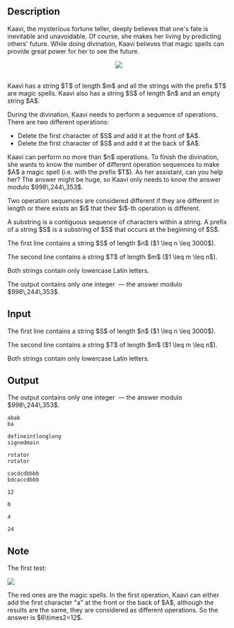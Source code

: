 ## Description

<div><p>Kaavi, the mysterious fortune teller, deeply believes that one's fate is inevitable and unavoidable. Of course, she makes her living by predicting others' future. While doing divination, Kaavi believes that magic spells can provide great power for her to see the future. </p><center><img class="tex-graphics" src="file://5EhAYtfS.png" style="max-width: 100.0%;max-height: 100.0%;"></center>&nbsp;<p>Kaavi has a string $T$ of length $m$ and all the strings with the prefix $T$ are magic spells. Kaavi also has a string $S$ of length $n$ and an empty string $A$.</p><p>During the divination, Kaavi needs to perform a sequence of operations. There are two different operations:</p><ul><li> Delete the first character of $S$ and add it at the <span class="tex-font-style-bf">front</span> of $A$.</li><li> Delete the first character of $S$ and add it at the <span class="tex-font-style-bf">back</span> of $A$.</li></ul><p>Kaavi can perform <span class="tex-font-style-bf">no more than</span> $n$ operations. To finish the divination, she wants to know the number of different operation sequences to make $A$ a magic spell (i.e. with the prefix $T$). As her assistant, can you help her? The answer might be huge, so Kaavi only needs to know the answer modulo $998\,244\,353$.</p><p>Two operation sequences are considered different if they are different in length or there exists an $i$ that their $i$-th operation is different. </p><p>A substring is a contiguous sequence of characters within a string. A prefix of a string $S$ is a substring of $S$ that occurs at the beginning of $S$.</p></div><div class="input-specification"><p>The first line contains a string $S$ of length $n$ ($1 \leq n \leq 3000$).</p><p>The second line contains a string $T$ of length $m$ ($1 \leq m \leq n$).</p><p>Both strings contain only lowercase Latin letters.</p></div><div class="output-specification"><p>The output contains only one integer &nbsp;— the answer modulo $998\,244\,353$.</p></div>

## Input

<p>The first line contains a string $S$ of length $n$ ($1 \leq n \leq 3000$).</p><p>The second line contains a string $T$ of length $m$ ($1 \leq m \leq n$).</p><p>Both strings contain only lowercase Latin letters.</p>

## Output

<p>The output contains only one integer &nbsp;— the answer modulo $998\,244\,353$.</p>





```input1
abab
ba
```




```input2
defineintlonglong
signedmain
```




```input3
rotator
rotator
```




```input4
cacdcdbbbb
bdcaccdbbb
```




```output1
12
```




```output2
0
```




```output3
4
```




```output4
24
```



## Note

<p>The first test:</p><p><img class="tex-graphics" src="file://AiaOaEsZ.png" style="max-width: 100.0%;max-height: 100.0%;"></p><p>The red ones are the magic spells. In the first operation, Kaavi can either add the first character "<span class="tex-font-style-tt">a</span>" at the front or the back of $A$, although the results are the same, they are considered as different operations. So the answer is $6\times2=12$.</p>
